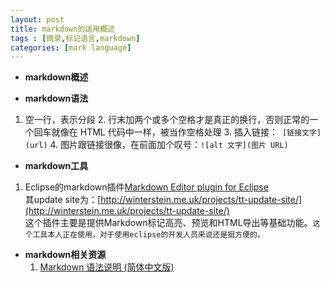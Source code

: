 ```yaml
---
layout: post
title: markdown的适用概述
tags : [摘录,标记语言,markdown]
categories: [mark language]
---
```


- **markdown概述**  

- **markdown语法**  
1. 空一行，表示分段
    2. 行末加两个或多个空格才是真正的换行，否则正常的一个回车就像在 HTML 代码中一样，被当作空格处理
    3. 插入链接：` [链接文字](url)`
    4. 图片跟链接很像，在前面加个叹号：`![alt 文字](图片 URL)`

- **markdown工具**  
1. Eclipse的markdown插件[Markdown Editor plugin for Eclipse](http://www.winterwell.com/software/markdown-editor.php)  
        其update site为：[http://winterstein.me.uk/projects/tt-update-site/](http://winterstein.me.uk/projects/tt-update-site/)  
        这个插件主要是提供Markdown标记高亮、预览和HTML导出等基础功能。`这个工具本人正在使用，对于使用eclipse的开发人员来说还是挺方便的。`  
    
- **markdown相关资源**
    1. [Markdown 语法说明 (简体中文版)](http://wowubuntu.com/markdown/index.html)  

